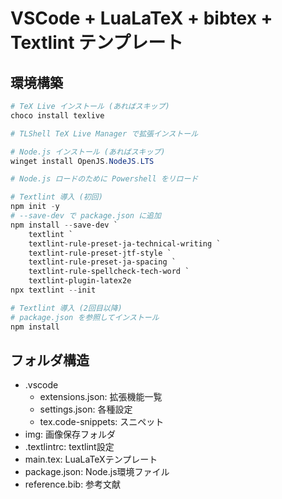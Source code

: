 # VSCode + LuaLaTeX + bibtex + Textlint テンプレート

## 環境構築

```ps1
# TeX Live インストール (あればスキップ)
choco install texlive

# TLShell TeX Live Manager で拡張インストール

# Node.js インストール (あればスキップ)
winget install OpenJS.NodeJS.LTS

# Node.js ロードのために Powershell をリロード

# Textlint 導入 (初回)
npm init -y
# --save-dev で package.json に追加
npm install --save-dev `
    textlint `
    textlint-rule-preset-ja-technical-writing `
    textlint-rule-preset-jtf-style `
    textlint-rule-preset-ja-spacing `
    textlint-rule-spellcheck-tech-word `
    textlint-plugin-latex2e
npx textlint --init

# Textlint 導入 (2回目以降)
# package.json を参照してインストール
npm install
```

## フォルダ構造

- .vscode
  - extensions.json: 拡張機能一覧
  - settings.json: 各種設定
  - tex.code-snippets: スニペット
- img: 画像保存フォルダ
- .textlintrc: textlint設定
- main.tex: LuaLaTeXテンプレート
- package.json: Node.js環境ファイル
- reference.bib: 参考文献
